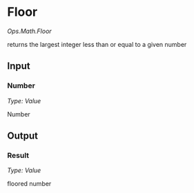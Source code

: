 # Floor

*Ops.Math.Floor*

returns the largest integer less than or equal to a given number

## Input

### Number

*Type: Value*

Number

## Output

### Result

*Type: Value*

floored number